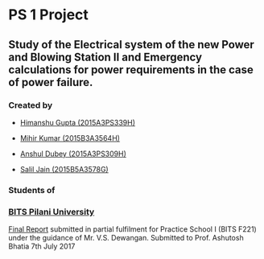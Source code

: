  # PS 1 Project 

## Study of the Electrical system of the new Power and Blowing Station II and Emergency calculations for power requirements in the case of power failure.

### Created by 

* [Himanshu Gupta (2015A3PS339H)](https://github.com/him1411)

* [Mihir Kumar (2015B3A3564H)](https://github.com/Mihir1996)

* [Anshul Dubey (2015A3PS309H)](https://github.com/Anshul2166-sophos)         

* [Salil Jain (2015B5A3578G)](https://github.com/Salil-Jain)

### Students of 
### [BITS Pilani University]
[BITS Pilani University]: <http://www.bits-pilani.ac.in/> 

[Final Report](https://github.com/him1411/ps1-project-eee-bsp/blob/master/final-report/final-repot.pdf) submitted in partial fulfilment for Practice School I (BITS F221) under the guidance of
Mr. V.S. Dewangan.
Submitted to
Prof. Ashutosh Bhatia
7th July 2017 

